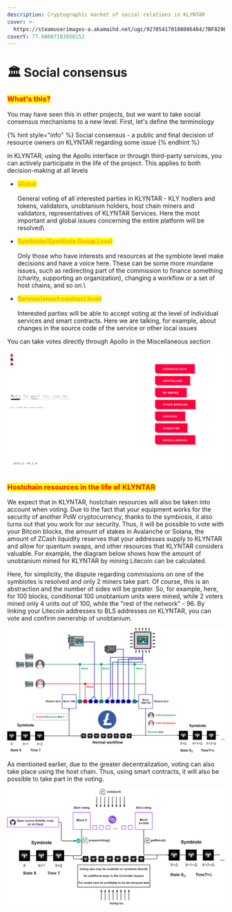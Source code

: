```yaml
---
description: Cryptographic market of social relations in KLYNTAR
cover: >-
  https://steamuserimages-a.akamaihd.net/ugc/927054170186086464/7BF829ED22864AB20F21777C4FC065547655BBE9/
coverY: 77.00087183958152
---
```


# 🏛 Social consensus

### <mark style="color:red;">What's this?</mark>

You may have seen this in other projects, but we want to take social consensus mechanisms to a new level. First, let's define the terminology

{% hint style="info" %}
Social consensus - a public and final decision of resource owners on KLYNTAR regarding some issue
{% endhint %}

In KLYNTAR, using the Apollo interface or through third-party services, you can actively participate in the life of the project. This applies to both decision-making at all levels

* <mark style="color:orange;">**Global**</mark>\
  \
  General voting of all interested parties in KLYNTAR - KLY hodlers and tokens, validators, unobtanium holders, host chain miners and validators, representatives of KLYNTAR Services. Here the most important and global issues concerning the entire platform will be resolved\

* <mark style="color:orange;">**Symbiote/Symbiote Group Level**</mark>\
  \
  Only those who have interests and resources at the symbiote level make decisions and have a voice here. These can be some more mundane issues, such as redirecting part of the commission to finance something (charity, supporting an organization), changing a workflow or a set of host chains, and so on.\

* <mark style="color:orange;">**Service/smart contract level**</mark>\
  \
  Interested parties will be able to accept voting at the level of individual services and smart contracts. Here we are talking, for example, about changes in the source code of the service or other local issues

You can take votes directly through Apollo in the Miscellaneous section

![](<../../.gitbook/assets/image (14) (1) (1) (1) (1).png>)

### <mark style="color:red;">Hostchain resources in the life of KLYNTAR</mark>

We expect that in KLYNTAR, hostchain resources will also be taken into account when voting. Due to the fact that your equipment works for the security of another PoW cryptocurrency, thanks to the symbiosis, it also turns out that you work for our security. Thus, it will be possible to vote with your Bitcoin blocks, the amount of stakes in Avalanche or Solana, the amount of ZCash liquidity reserves that your addresses supply to KLYNTAR and allow for quantum swaps, and other resources that KLYNTAR considers valuable. For example, the diagram below shows how the amount of unobtanium mined for KLYNTAR by mining Litecoin can be calculated.

Here, for simplicity, the dispute regarding commissions on one of the symbiotes is resolved and only 2 miners take part. Of course, this is an abstraction and the number of sides will be greater. So, for example, here, for 100 blocks, conditional 100 unobtanium units were mined, while 2 voters mined only 4 units out of 100, while the "rest of the network" - 96. By linking your Litecoin addresses to BLS addresses on KLYNTAR, you can vote and confirm ownership of unobtanium.

![](<../../.gitbook/assets/image (8) (1) (1) (1).png>)

As mentioned earlier, due to the greater decentralization, voting can also take place using the host chain. Thus, using smart contracts, it will also be possible to take part in the voting.

![](<../../.gitbook/assets/image (10) (1) (1) (1) (1).png>)
